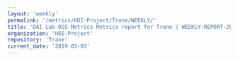 ```yaml
---
layout: 'weekly'
permalink: '/metrics/HDI-Project/Trane/WEEKLY/'
title: 'DAI Lab OSS Metrics Metrics report for Trane | WEEKLY-REPORT-2019-03-03'
organization: 'HDI-Project'
repository: 'Trane'
current_date: '2019-03-03'
---
```

